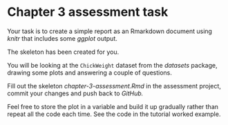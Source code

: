 # Chapter 3 assessment task

Your task is to create a simple report as an Rmarkdown document using _knitr_
that includes some _ggplot_ output.

The skeleton has been created for you.

You will be looking at the `ChickWeight` dataset from the _datasets_ package,
drawing some plots and answering a couple of questions.

Fill out the skeleton _chapter-3-assessment.Rmd_ in the assessment project,
commit your changes and push back to _GitHub._

Feel free to store the plot in a variable and build it up gradually
rather than repeat all the code each time.
See the code in the tutorial worked example. 